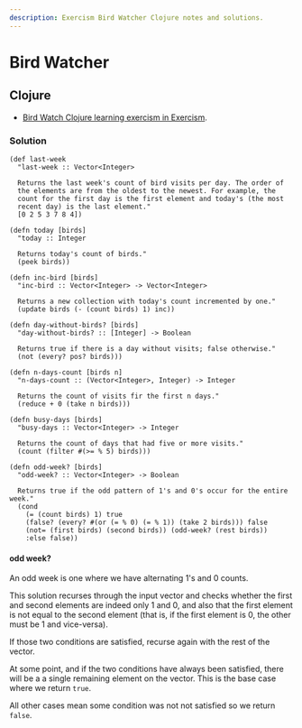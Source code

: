 ```yaml
---
description: Exercism Bird Watcher Clojure notes and solutions.
---
```


# Bird Watcher

## Clojure

- [Bird Watch Clojure learning exercism in Exercism](https://exercism.org/tracks/clojure/exercises/bird-watcher).

### Solution

```{code} clojure
(def last-week
  "last-week :: Vector<Integer>

  Returns the last week's count of bird visits per day. The order of
  the elements are from the oldest to the newest. For example, the
  count for the first day is the first element and today's (the most
  recent day) is the last element."
  [0 2 5 3 7 8 4])

(defn today [birds]
  "today :: Integer

  Returns today's count of birds."
  (peek birds))

(defn inc-bird [birds]
  "inc-bird :: Vector<Integer> -> Vector<Integer>

  Returns a new collection with today's count incremented by one."
  (update birds (- (count birds) 1) inc))

(defn day-without-birds? [birds]
  "day-without-birds? :: [Integer] -> Boolean

  Returns true if there is a day without visits; false otherwise."
  (not (every? pos? birds)))

(defn n-days-count [birds n]
  "n-days-count :: (Vector<Integer>, Integer) -> Integer

  Returns the count of visits fir the first n days."
  (reduce + 0 (take n birds)))

(defn busy-days [birds]
  "busy-days :: Vector<Integer> -> Integer

  Returns the count of days that had five or more visits."
  (count (filter #(>= % 5) birds)))

(defn odd-week? [birds]
  "odd-week? :: Vector<Integer> -> Boolean

  Returns true if the odd pattern of 1's and 0's occur for the entire week."
  (cond
    (= (count birds) 1) true
    (false? (every? #(or (= % 0) (= % 1)) (take 2 birds))) false
    (not= (first birds) (second birds)) (odd-week? (rest birds))
    :else false))
```

#### odd week?

An odd week is one where we have alternating 1's and 0 counts.

This solution recurses through the input vector and checks whether the first and second elements are indeed only 1 and 0, and also that the first element is not equal to the second element (that is, if the first element is 0, the other must be 1 and vice-versa).

If those two conditions are satisfied, recurse again with the rest of the vector.

At some point, and if the two conditions have always been satisfied, there will be a a single remaining element on the vector.
This is the base case where we return `true`.

All other cases mean some condition was not not satisfied so we return `false`.
